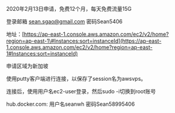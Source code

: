 2020年2月13日申请，免费12个月，每天免费流量15G

登录邮箱 sean.sgao@gmail.com 密码Sean5406

地址：[https://ap-east-1.console.aws.amazon.com/ec2/v2/home?region=ap-east-1\#Instances:sort=instanceId](https://ap-east-1.console.aws.amazon.com/ec2/v2/home?region=ap-east-1#Instances:sort=instanceId)

申请区域为新加坡

使用putty客户端进行连接，以保存了session名为awsvps。

连接后，使用用户名ec2-user登录，然后sudo -i切换到root账号

hub.docker.com: 用户名seanwh 密码Sean58995406

